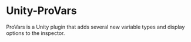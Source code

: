 # Unity-ProVars
ProVars is a Unity plugin that adds several new variable types and display options to the inspector.
